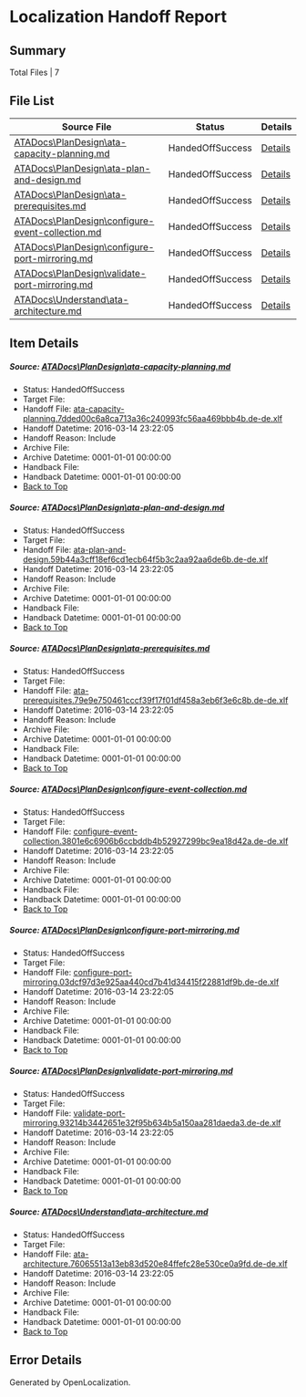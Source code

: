 # <a name='report-top'></a> Localization Handoff Report

## Summary
 Total Files | 7

## File List
 Source File | Status | Details 
 ----------- | ------ | ------- 
 [ATADocs\PlanDesign\ata-capacity-planning.md](https://github.com/Microsoft/ATADocs-pr/blob/da99faae266b57aa25c3deca8960980afd4a6beb/ATADocs/PlanDesign/ata-capacity-planning.md) | HandedOffSuccess | [Details](#7c257e7f8b6165aecd7be3e6d9ac8be6b4efd2ad124)
 [ATADocs\PlanDesign\ata-plan-and-design.md](https://github.com/Microsoft/ATADocs-pr/blob/da99faae266b57aa25c3deca8960980afd4a6beb/ATADocs/PlanDesign/ata-plan-and-design.md) | HandedOffSuccess | [Details](#9ceee3b6cf289d841f2aad7dfd3237e5cc1a14ae125)
 [ATADocs\PlanDesign\ata-prerequisites.md](https://github.com/Microsoft/ATADocs-pr/blob/da99faae266b57aa25c3deca8960980afd4a6beb/ATADocs/PlanDesign/ata-prerequisites.md) | HandedOffSuccess | [Details](#a2401adba452c5fe9d516190f06ccb852f527aff126)
 [ATADocs\PlanDesign\configure-event-collection.md](https://github.com/Microsoft/ATADocs-pr/blob/da99faae266b57aa25c3deca8960980afd4a6beb/ATADocs/PlanDesign/configure-event-collection.md) | HandedOffSuccess | [Details](#db77d275c3076c036093fa46e8d7899ba0bbd53f127)
 [ATADocs\PlanDesign\configure-port-mirroring.md](https://github.com/Microsoft/ATADocs-pr/blob/da99faae266b57aa25c3deca8960980afd4a6beb/ATADocs/PlanDesign/configure-port-mirroring.md) | HandedOffSuccess | [Details](#71acc92815b6f4f6b09ee1c0b7b5e674db62b0d1128)
 [ATADocs\PlanDesign\validate-port-mirroring.md](https://github.com/Microsoft/ATADocs-pr/blob/da99faae266b57aa25c3deca8960980afd4a6beb/ATADocs/PlanDesign/validate-port-mirroring.md) | HandedOffSuccess | [Details](#d205f5c1cb938f284dbfb5da7e92750a2c254c47150)
 [ATADocs\Understand\ata-architecture.md](https://github.com/Microsoft/ATADocs-pr/blob/da99faae266b57aa25c3deca8960980afd4a6beb/ATADocs/Understand/ata-architecture.md) | HandedOffSuccess | [Details](#1dfb99b6650813bba780b9b4ed3cf8feca0292b0164)

## Item Details
##### <a name='7c257e7f8b6165aecd7be3e6d9ac8be6b4efd2ad124'></a> Source: [ATADocs\PlanDesign\ata-capacity-planning.md](https://github.com/Microsoft/ATADocs-pr/blob/da99faae266b57aa25c3deca8960980afd4a6beb/ATADocs/PlanDesign/ata-capacity-planning.md)
* Status: HandedOffSuccess
* Target File: 
* Handoff File: [ata-capacity-planning.7dded00c6a8ca713a36c240993fc56aa469bbb4b.de-de.xlf](https://github.com/Microsoft/EM.handoff/blob/6b6b0823bf8ac47713877d618634360550cc4f95/ol-handoff/Microsoft/ATADocs-pr.de-de/master/ata-capacity-planning.7dded00c6a8ca713a36c240993fc56aa469bbb4b.de-de.xlf)
* Handoff Datetime: 2016-03-14 23:22:05
* Handoff Reason: Include
* Archive File: 
* Archive Datetime: 0001-01-01 00:00:00
* Handback File: 
* Handback Datetime: 0001-01-01 00:00:00
* [Back to Top](#report-top)

##### <a name='9ceee3b6cf289d841f2aad7dfd3237e5cc1a14ae125'></a> Source: [ATADocs\PlanDesign\ata-plan-and-design.md](https://github.com/Microsoft/ATADocs-pr/blob/da99faae266b57aa25c3deca8960980afd4a6beb/ATADocs/PlanDesign/ata-plan-and-design.md)
* Status: HandedOffSuccess
* Target File: 
* Handoff File: [ata-plan-and-design.59b44a3cff18ef6cd1ecb64f5b3c2aa92aa6de6b.de-de.xlf](https://github.com/Microsoft/EM.handoff/blob/6b6b0823bf8ac47713877d618634360550cc4f95/ol-handoff/Microsoft/ATADocs-pr.de-de/master/ata-plan-and-design.59b44a3cff18ef6cd1ecb64f5b3c2aa92aa6de6b.de-de.xlf)
* Handoff Datetime: 2016-03-14 23:22:05
* Handoff Reason: Include
* Archive File: 
* Archive Datetime: 0001-01-01 00:00:00
* Handback File: 
* Handback Datetime: 0001-01-01 00:00:00
* [Back to Top](#report-top)

##### <a name='a2401adba452c5fe9d516190f06ccb852f527aff126'></a> Source: [ATADocs\PlanDesign\ata-prerequisites.md](https://github.com/Microsoft/ATADocs-pr/blob/da99faae266b57aa25c3deca8960980afd4a6beb/ATADocs/PlanDesign/ata-prerequisites.md)
* Status: HandedOffSuccess
* Target File: 
* Handoff File: [ata-prerequisites.79e9e750461cccf39f17f01df458a3eb6f3e6c8b.de-de.xlf](https://github.com/Microsoft/EM.handoff/blob/6b6b0823bf8ac47713877d618634360550cc4f95/ol-handoff/Microsoft/ATADocs-pr.de-de/master/ata-prerequisites.79e9e750461cccf39f17f01df458a3eb6f3e6c8b.de-de.xlf)
* Handoff Datetime: 2016-03-14 23:22:05
* Handoff Reason: Include
* Archive File: 
* Archive Datetime: 0001-01-01 00:00:00
* Handback File: 
* Handback Datetime: 0001-01-01 00:00:00
* [Back to Top](#report-top)

##### <a name='db77d275c3076c036093fa46e8d7899ba0bbd53f127'></a> Source: [ATADocs\PlanDesign\configure-event-collection.md](https://github.com/Microsoft/ATADocs-pr/blob/da99faae266b57aa25c3deca8960980afd4a6beb/ATADocs/PlanDesign/configure-event-collection.md)
* Status: HandedOffSuccess
* Target File: 
* Handoff File: [configure-event-collection.3801e6c6906b6ccbddb4b52927299bc9ea18d42a.de-de.xlf](https://github.com/Microsoft/EM.handoff/blob/6b6b0823bf8ac47713877d618634360550cc4f95/ol-handoff/Microsoft/ATADocs-pr.de-de/master/configure-event-collection.3801e6c6906b6ccbddb4b52927299bc9ea18d42a.de-de.xlf)
* Handoff Datetime: 2016-03-14 23:22:05
* Handoff Reason: Include
* Archive File: 
* Archive Datetime: 0001-01-01 00:00:00
* Handback File: 
* Handback Datetime: 0001-01-01 00:00:00
* [Back to Top](#report-top)

##### <a name='71acc92815b6f4f6b09ee1c0b7b5e674db62b0d1128'></a> Source: [ATADocs\PlanDesign\configure-port-mirroring.md](https://github.com/Microsoft/ATADocs-pr/blob/da99faae266b57aa25c3deca8960980afd4a6beb/ATADocs/PlanDesign/configure-port-mirroring.md)
* Status: HandedOffSuccess
* Target File: 
* Handoff File: [configure-port-mirroring.03dcf97d3e925aa440cd7b41d34415f22881df9b.de-de.xlf](https://github.com/Microsoft/EM.handoff/blob/6b6b0823bf8ac47713877d618634360550cc4f95/ol-handoff/Microsoft/ATADocs-pr.de-de/master/configure-port-mirroring.03dcf97d3e925aa440cd7b41d34415f22881df9b.de-de.xlf)
* Handoff Datetime: 2016-03-14 23:22:05
* Handoff Reason: Include
* Archive File: 
* Archive Datetime: 0001-01-01 00:00:00
* Handback File: 
* Handback Datetime: 0001-01-01 00:00:00
* [Back to Top](#report-top)

##### <a name='d205f5c1cb938f284dbfb5da7e92750a2c254c47150'></a> Source: [ATADocs\PlanDesign\validate-port-mirroring.md](https://github.com/Microsoft/ATADocs-pr/blob/da99faae266b57aa25c3deca8960980afd4a6beb/ATADocs/PlanDesign/validate-port-mirroring.md)
* Status: HandedOffSuccess
* Target File: 
* Handoff File: [validate-port-mirroring.93214b3442651e32f95b634b5a150aa281daeda3.de-de.xlf](https://github.com/Microsoft/EM.handoff/blob/6b6b0823bf8ac47713877d618634360550cc4f95/ol-handoff/Microsoft/ATADocs-pr.de-de/master/validate-port-mirroring.93214b3442651e32f95b634b5a150aa281daeda3.de-de.xlf)
* Handoff Datetime: 2016-03-14 23:22:05
* Handoff Reason: Include
* Archive File: 
* Archive Datetime: 0001-01-01 00:00:00
* Handback File: 
* Handback Datetime: 0001-01-01 00:00:00
* [Back to Top](#report-top)

##### <a name='1dfb99b6650813bba780b9b4ed3cf8feca0292b0164'></a> Source: [ATADocs\Understand\ata-architecture.md](https://github.com/Microsoft/ATADocs-pr/blob/da99faae266b57aa25c3deca8960980afd4a6beb/ATADocs/Understand/ata-architecture.md)
* Status: HandedOffSuccess
* Target File: 
* Handoff File: [ata-architecture.76065513a13eb83d520e84ffefc28e530ce0a9fd.de-de.xlf](https://github.com/Microsoft/EM.handoff/blob/6b6b0823bf8ac47713877d618634360550cc4f95/ol-handoff/Microsoft/ATADocs-pr.de-de/master/ata-architecture.76065513a13eb83d520e84ffefc28e530ce0a9fd.de-de.xlf)
* Handoff Datetime: 2016-03-14 23:22:05
* Handoff Reason: Include
* Archive File: 
* Archive Datetime: 0001-01-01 00:00:00
* Handback File: 
* Handback Datetime: 0001-01-01 00:00:00
* [Back to Top](#report-top)


## Error Details

Generated by OpenLocalization.
